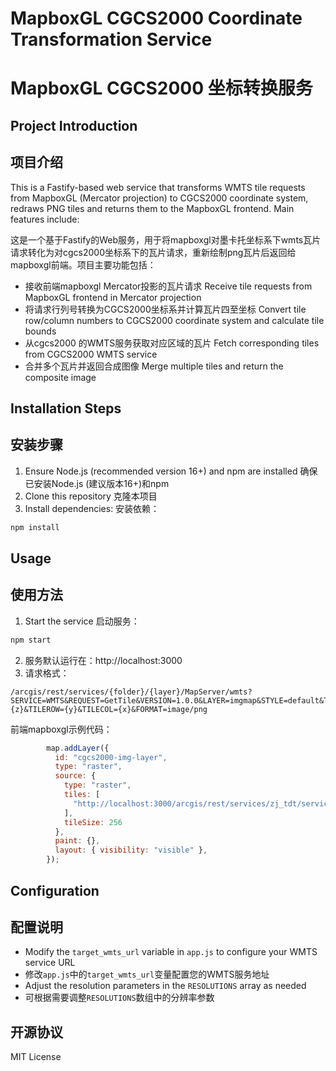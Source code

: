 # MapboxGL CGCS2000 Coordinate Transformation Service
# MapboxGL CGCS2000 坐标转换服务

## Project Introduction
## 项目介绍

This is a Fastify-based web service that transforms WMTS tile requests from MapboxGL (Mercator projection) to CGCS2000 coordinate system, redraws PNG tiles and returns them to the MapboxGL frontend. Main features include:

这是一个基于Fastify的Web服务，用于将mapboxgl对墨卡托坐标系下wmts瓦片请求转化为对cgcs2000坐标系下的瓦片请求，重新绘制png瓦片后返回给mapboxgl前端。项目主要功能包括：
- 接收前端mapboxgl Mercator投影的瓦片请求
  Receive tile requests from MapboxGL frontend in Mercator projection
- 将请求行列号转换为CGCS2000坐标系并计算瓦片四至坐标
  Convert tile row/column numbers to CGCS2000 coordinate system and calculate tile bounds
- 从cgcs2000 的WMTS服务获取对应区域的瓦片
  Fetch corresponding tiles from CGCS2000 WMTS service
- 合并多个瓦片并返回合成图像
  Merge multiple tiles and return the composite image

## Installation Steps
## 安装步骤

1. Ensure Node.js (recommended version 16+) and npm are installed
   确保已安装Node.js (建议版本16+)和npm
2. Clone this repository
   克隆本项目
3. Install dependencies:
   安装依赖：
```bash
npm install
```

## Usage
## 使用方法

   
1. Start the service 启动服务：
```bash
npm start
```
2. 服务默认运行在：http://localhost:3000
3. 请求格式：
```
/arcgis/rest/services/{folder}/{layer}/MapServer/wmts?SERVICE=WMTS&REQUEST=GetTile&VERSION=1.0.0&LAYER=imgmap&STYLE=default&TILEMATRIXSET=default028mm&TILEMATRIX={z}&TILEROW={y}&TILECOL={x}&FORMAT=image/png
```
前端mapboxgl示例代码：
```js
        map.addLayer({
          id: "cgcs2000-img-layer",
          type: "raster",
          source: {
            type: "raster",
            tiles: [
              "http://localhost:3000/arcgis/rest/services/zj_tdt/services/wmts?SERVICE=WMTS&REQUEST=GetTile&VERSION=1.0.0&LAYER=imgmap&STYLE=default&TILEMATRIXSET=default028mm&TILEMATRIX={z}&TILEROW={y}&TILECOL={x}&FORMAT=image%2Fpng"
            ],
            tileSize: 256
          },
          paint: {},
          layout: { visibility: "visible" },
        });
```

## Configuration
## 配置说明

- Modify the `target_wmts_url` variable in `app.js` to configure your WMTS service URL
- 修改`app.js`中的`target_wmts_url`变量配置您的WMTS服务地址
- Adjust the resolution parameters in the `RESOLUTIONS` array as needed
- 可根据需要调整`RESOLUTIONS`数组中的分辨率参数

## 开源协议

MIT License